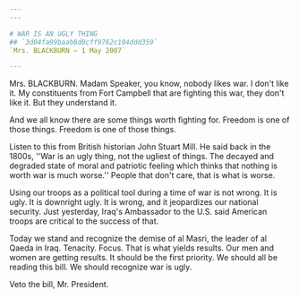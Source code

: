 ```yaml
---
---

# WAR IS AN UGLY THING
## `3d04fa99baab8d0cff9762c104ddd359`
`Mrs. BLACKBURN — 1 May 2007`

---
```



Mrs. BLACKBURN. Madam Speaker, you know, nobody likes war. I don't 
like it. My constituents from Fort Campbell that are fighting this war, 
they don't like it. But they understand it.

And we all know there are some things worth fighting for. Freedom is 
one of those things. Freedom is one of those things.

Listen to this from British historian John Stuart Mill. He said back 
in the 1800s, ''War is an ugly thing, not the ugliest of things. The 
decayed and degraded state of moral and patriotic feeling which thinks 
that nothing is worth war is much worse.'' People that don't care, that 
is what is worse.

Using our troops as a political tool during a time of war is not 
wrong. It is ugly. It is downright ugly. It is wrong, and it 
jeopardizes our national security. Just yesterday, Iraq's Ambassador to 
the U.S. said American troops are critical to the success of that.

Today we stand and recognize the demise of al Masri, the leader of al 
Qaeda in Iraq. Tenacity. Focus. That is what yields results. Our men 
and women are getting results. It should be the first priority. We 
should all be reading this bill. We should recognize war is ugly.

Veto the bill, Mr. President.



